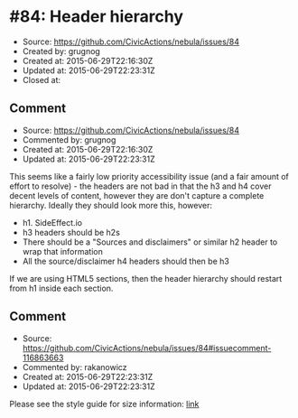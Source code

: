 # #84: Header hierarchy

* Source: https://github.com/CivicActions/nebula/issues/84
* Created by: grugnog
* Created at: 2015-06-29T22:16:30Z
* Updated at: 2015-06-29T22:23:31Z
* Closed at: 


## Comment

* Source: https://github.com/CivicActions/nebula/issues/84
* Commented by: grugnog
* Created at: 2015-06-29T22:16:30Z
* Updated at: 2015-06-29T22:23:31Z

This seems like a fairly low priority accessibility issue (and a fair amount of effort to resolve) - the headers are not bad in that the h3 and h4 cover decent levels of content, however they are don&apos;t capture a complete hierarchy. Ideally they should look more this, however:

* h1. SideEffect.io
* h3 headers should be h2s
* There should be a &quot;Sources and disclaimers&quot; or similar h2 header to wrap that information
* All the source/disclaimer h4 headers should then be h3

If we are using HTML5 sections, then the header hierarchy should restart from h1 inside each section.


## Comment

* Source: https://github.com/CivicActions/nebula/issues/84#issuecomment-116863663
* Commented by: rakanowicz
* Created at: 2015-06-29T22:23:31Z
* Updated at: 2015-06-29T22:23:31Z

Please see the style guide for size information:
[link](https://slack-files.com/files-pri-safe/T0297RSQF-F06RZMP43/sideeffect_styleguide.pdf?c=1435595578-41420fc7eabc8d11fb11fb801853f2acce364599)


